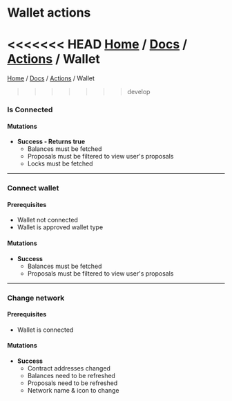 # Wallet actions

<<<<<<< HEAD
[Home](../../README.md) / [Docs](../index.md) / [Actions](./index.md) / Wallet
=======
[Home](../README.md) / [Docs](../index.md) / [Actions](./index.md) / Wallet
>>>>>>> develop

### Is Connected
#### Mutations

- **Success - Returns true**
    - Balances must be fetched
    - Proposals must be filtered to view user's proposals
    - Locks must be fetched

---

### Connect wallet

#### Prerequisites

- Wallet not connected
- Wallet is approved wallet type

#### Mutations

- **Success**
    - Balances must be fetched
    - Proposals must be filtered to view user's proposals

---

### Change network

#### Prerequisites


- Wallet is connected

#### Mutations

- **Success**
    - Contract addresses changed
    - Balances need to be refreshed
    - Proposals need to be refreshed
    - Network name & icon to change